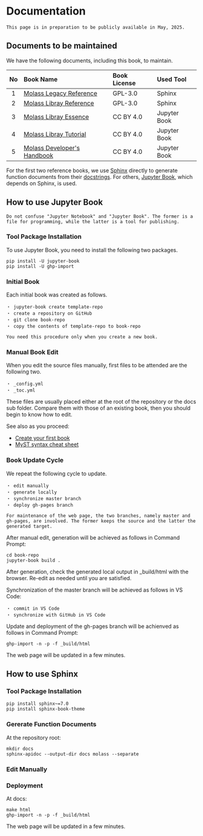 # Documentation

```{warning}
This page is in preparation to be publicly available in May, 2025.
```

## Documents to be maintained

We have the following documents, including this book, to maintain.

|No |   Book Name           | Book License | Used Tool |
|:-:|:--------------------------|:--------|:-----------|
| 1 |[Molass Legacy Reference](https://freesemt.github.io/molass-legacy/) |GPL-3.0 |Sphinx |
| 2 |[Molass Libray Reference](https://freesemt.github.io/molass-library/)|GPL-3.0 |Sphinx |
| 3 |[Molass Libray Essence](https://freesemt.github.io/molass-essence/)  |CC BY 4.0|Jupyter Book|
| 4 |[Molass Libray Tutorial](https://freesemt.github.io/molass-tutorial/)|CC BY 4.0|Jupyter Book|
| 5 |[Molass Developer's Handbook](https://freesemt.github.io/molass-develop/)|CC BY 4.0|Jupyter Book|

For the first two reference books, we use [Sphinx](https://github.com/sphinx-doc/sphinx) directly to generate function documents from their [docstrings](https://peps.python.org/pep-0257/). For others, [Jupyter Book](https://github.com/jupyter-book/jupyter-book), which depends on Sphinx, is used.

## How to use Jupyter Book

```{note}
Do not confuse "Jupyter Notebook" and "Jupyter Book". The former is a file for programming, while the latter is a tool for publishing.
```

### Tool Package Installation

To use Jupyter Book, you need to install the following two packages.

```
pip install -U jupyter-book
pip install -U ghp-import
```

### Initial Book

Each initial book was created as follows.

    ・ jupyter-book create template-repo
    ・ create a repository on GitHub
    ・ git clone book-repo
    ・ copy the contents of template-repo to book-repo

```{note}
You need this procedure only when you create a new book.
```

### Manual Book Edit

When you edit the source files manually, first files to be attended are the following two.

    ・ _config.yml
    ・ _toc.yml

These files are usually placed either at the root of the repository or the docs sub folder. Compare them with those of an existing book, then you should begin to know how to edit.

See also as you proceed:

* [Create your first book](https://jupyterbook.org/en/stable/start/your-first-book)
* [MyST syntax cheat sheet](https://jupyterbook.org/en/stable/reference/cheatsheet.html)

### Book Update Cycle

We repeat the following cycle to update.

    ・ edit manually
    ・ generate locally
    ・ synchronize master branch
    ・ deploy gh-pages branch

```{note}
For maintenance of the web page, the two branches, namely master and gh-pages, are involved. The former keeps the source and the latter the generated target.
```

After manual edit, generation will be achieved as follows in Command Prompt:

```none
cd book-repo
jupyter-book build .
```

After generation, check the generated local output in _build/html with the browser. Re-edit as needed until you are satisfied.

Synchronization of the master branch will be achieved as follows in VS Code:

    ・ commit in VS Code
    ・ synchronize with GitHub in VS Code

Update and deployment of the gh-pages branch will be achienved as follows in Command Prompt:

```none
ghp-import -n -p -f _build/html
```

The web page will be updated in a few minutes.

## How to use Sphinx

### Tool Package Installation

```none
pip install sphinx~=7.0 
pip install sphinx-book-theme
```

### Gererate Function Documents

At the repository root:

```none
mkdir docs
sphinx-apidoc --output-dir docs molass --separate
```

### Edit Manually



### Deployment

At docs:

```none
make html
ghp-import -n -p -f _build/html
```

The web page will be updated in a few minutes.